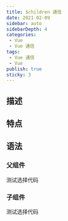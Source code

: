 ```yaml
---
title: $children 通信
date: 2021-02-09
sidebar: auto
sidebarDepth: 4
categories:
 - Vue
 - Vue 通信
tags:
 - Vue 通信
 - Vue
publish: true
sticky: 3
---
```


## 描述

## 特点

## 语法

### 父组件
<RecoDemo :collapse="true">
 <template slot="code-template">
      <div></div>
  </template>
  <template slot="code-js">
    <pre>
      console.log(`I'm reco_luan.`)
    </pre>
  </template>
  <template slot="code-style">
    <pre>
      console.log(`I'm reco_luan.`)
    </pre>
  </template>
  测试选择代码
</RecoDemo>

### 子组件
<RecoDemo :collapse="true">
 <template slot="code-template">
      <div></div>
  </template>
  <template slot="code-js">
    <pre>
      console.log(`I'm reco_luan.`)
    </pre>
  </template>
  <template slot="code-style">
    <pre>
      console.log(`I'm reco_luan.`)
    </pre>
  </template>
  测试选择代码
</RecoDemo>
